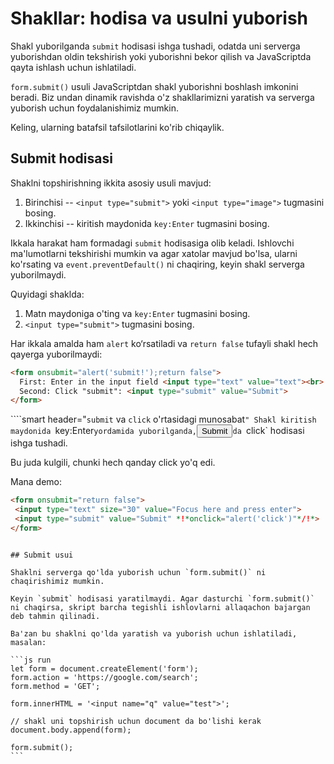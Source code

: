 # Shakllar: hodisa va usulni yuborish

Shakl yuborilganda `submit` hodisasi ishga tushadi, odatda uni serverga yuborishdan oldin tekshirish yoki yuborishni bekor qilish va JavaScriptda qayta ishlash uchun ishlatiladi.

`form.submit()` usuli JavaScriptdan shakl yuborishni boshlash imkonini beradi. Biz undan dinamik ravishda o'z shakllarimizni yaratish va serverga yuborish uchun foydalanishimiz mumkin.

Keling, ularning batafsil tafsilotlarini ko'rib chiqaylik.

## Submit hodisasi

Shaklni topshirishning ikkita asosiy usuli mavjud:

1. Birinchisi -- `<input type="submit">` yoki `<input type="image">` tugmasini bosing.
2. Ikkinchisi -- kiritish maydonida `key:Enter` tugmasini bosing.

Ikkala harakat ham formadagi `submit` hodisasiga olib keladi. Ishlovchi ma'lumotlarni tekshirishi mumkin va agar xatolar mavjud bo'lsa, ularni ko'rsating va `event.preventDefault()` ni chaqiring, keyin shakl serverga yuborilmaydi.

Quyidagi shaklda:
1. Matn maydoniga o'ting va `key:Enter` tugmasini bosing.
2. `<input type="submit">` tugmasini bosing.

Har ikkala amalda ham `alert` ko‘rsatiladi va `return false` tufayli shakl hech qayerga yuborilmaydi:

```html autorun height=60 no-beautify
<form onsubmit="alert('submit!');return false">
  First: Enter in the input field <input type="text" value="text"><br>
  Second: Click "submit": <input type="submit" value="Submit">
</form>
```

````smart header="`submit` va `click` o'rtasidagi munosabat`"
Shakl kiritish maydonida `key:Enter` yordamida yuborilganda, `<input type="submit">`da `click` hodisasi ishga tushadi.

Bu juda kulgili, chunki hech qanday click yo'q edi.

Mana demo:
```html autorun height=60
<form onsubmit="return false">
 <input type="text" size="30" value="Focus here and press enter">
 <input type="submit" value="Submit" *!*onclick="alert('click')"*/!*>
</form>
```

````

## Submit usui

Shaklni serverga qo'lda yuborish uchun `form.submit()` ni chaqirishimiz mumkin.

Keyin `submit` hodisasi yaratilmaydi. Agar dasturchi `form.submit()` ni chaqirsa, skript barcha tegishli ishlovlarni allaqachon bajargan deb tahmin qilinadi.

Ba'zan bu shaklni qo'lda yaratish va yuborish uchun ishlatiladi, masalan:

```js run
let form = document.createElement('form');
form.action = 'https://google.com/search';
form.method = 'GET';

form.innerHTML = '<input name="q" value="test">';

// shakl uni topshirish uchun document da bo'lishi kerak
document.body.append(form);

form.submit();
```
